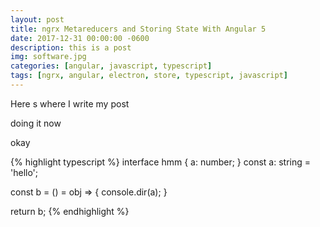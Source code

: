 ```yaml
---
layout: post
title: ngrx Metareducers and Storing State With Angular 5
date: 2017-12-31 00:00:00 -0600
description: this is a post
img: software.jpg
categories: [angular, javascript, typescript]
tags: [ngrx, angular, electron, store, typescript, javascript]
---
```

<!-- You’ll find this post in your `_posts` directory. Go ahead and edit it and re-build the site to see your changes. You can rebuild the site in many different ways, but the most common way is to run `jekyll serve`, which launches a web server and auto-regenerates your site when a file is updated.

To add new posts, simply add a file in the `_posts` directory that follows the convention `YYYY-MM-DD-name-of-post.ext` and includes the necessary front matter. Take a look at the source for this post to get an idea about how it works.

Jekyll also offers powerful support for code snippets:
  
{% highlight ruby %}
def print_hi(name)
  puts "Hi, #{name}"
end
print_hi('Tom')
#=> prints 'Hi, Tom' to STDOUT.
{% endhighlight %}

Check out the [Jekyll docs][jekyll-docs] for more info on how to get the most out of Jekyll. File all bugs/feature requests at [Jekyll’s GitHub repo][jekyll-gh]. If you have questions, you can ask them on [Jekyll Talk][jekyll-talk].

[jekyll-docs]: https://jekyllrb.com/docs/home
[jekyll-gh]:   https://github.com/jekyll/jekyll
[jekyll-talk]: https://talk.jekyllrb.com/ -->
Here s where I write my post

doing it now


okay

{% highlight typescript %}
interface hmm {
  a: number;
}
const a: string = 'hello';

const b = () = obj => {
  console.dir(a);
}

return b;
{% endhighlight %}